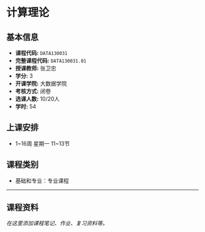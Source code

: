 # 计算理论

## 基本信息

- **课程代码:** `DATA130031`
- **完整课程代码:** `DATA130031.01`
- **授课教师:** 张卫忠
- **学分:** 3
- **开课学院:** 大数据学院
- **考核方式:** 闭卷
- **选课人数:** 10/20人
- **学时:** 54

## 上课安排

- 1~16周 星期一 11~13节

## 课程类别

- 基础和专业：专业课程

---

## 课程资料

*在这里添加课程笔记、作业、复习资料等。* 